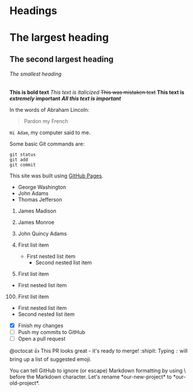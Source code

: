 # Headings

# The largest heading
## The second largest heading
###### The smallest heading

**This is bold text**
*This text is italicized*
~~This was mistaken text~~
**This text is _extremely_ important**
***All this text is important***

In the words of Abraham Lincoln:
> Pardon my French

`Hi Adam`, my computer said to me.

Some basic Git commands are:
```
git status
git add
git commit
```

This site was built using [GitHub Pages](https://pages.github.com/).

- George Washington
- John Adams
- Thomas Jefferson

1. James Madison
2. James Monroe
3. John Quincy Adams

1. First list item
   - First nested list item
     - Second nested list item

100. First list item
  - First nested list item

100. First list item
 - First nested list item
  - Second nested list item

- [x] Finish my changes
- [ ] Push my commits to GitHub
- [ ] Open a pull request

@octocat :+1: This PR looks great - it's ready to merge! :shipit:
Typing `:` will bring up a list of suggested emoji.

You can tell GitHub to ignore (or escape) Markdown formatting by using \ before the Markdown character.
Let's rename \*our-new-project\* to \*our-old-project\*.
